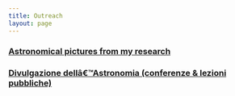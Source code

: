 ```yaml
---
title: Outreach
layout: page
---
```


### [Astronomical pictures from my research](http://people.na.infn.it/~covone/astro_pictures/index_astro_pictures.html)
### [Divulgazione dellâ€™Astronomia (conferenze & lezioni pubbliche)](http://people.na.infn.it/~covone/styled-3/index.html)